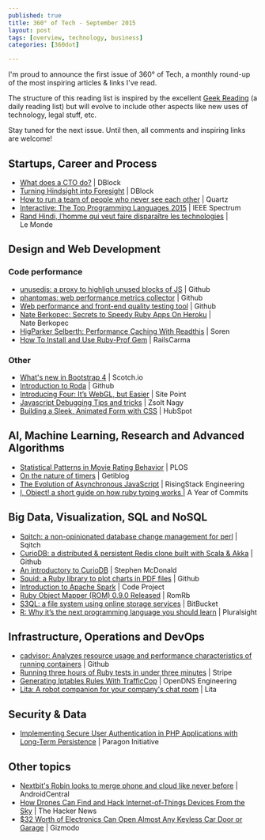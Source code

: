 ```yaml
---
published: true
title: 360° of Tech - September 2015
layout: post
tags: [overview, technology, business]
categories: [360dot]

---
```


I'm proud to announce the first issue of 360° of Tech, a monthly round-up of the most inspiring articles & links I've read. 

<!-- more -->

The structure of this reading list is inspired by the excellent [Geek Reading](http://regulargeek.com/2015/08/31/geek-reading-august-31-2015/) (a daily reading list) but will evolve to include other aspects like new uses of technology,  legal stuff, etc.

Stay tuned for the next issue. Until then, all comments and inspiring links are welcome!

## Startups, Career and Process

* [What does a CTO do?](http://code.dblock.org/2015/05/23/what-does-a-cto-do.html) | DBlock
  <i data-tag="value strategy scope impact detail"></i>
* [Turning Hindsight into Foresight](http://code.dblock.org/2015/09/01/turning-hindsight-into-foresight.html) | DBlock
  <i data-tag="leadership management opportunity hindsight foresight"></i>
* [How to run a team of people who never see each other](http://qz.com/230998/how-to-run-a-team-of-people-who-never-see-each-other/) | Quartz
  <i data-tag="management"></i>
* [Interactive: The Top Programming Languages 2015](http://spectrum.ieee.org/static/interactive-the-top-programming-languages-2015#index/2015/1/1/1/1/1/50/1/50/1/50/1/30/1/30/1/30/1/20/1/20/1/5/1/5/1/20/1/100/) | IEEE Spectrum
  <i data-tag="programming language interactive ranking criterium"></i>
* [Rand Hindi, l’homme qui veut faire disparaître les technologies](http://www.lemonde.fr/festival/article/2015/07/22/rand-hindi-l-homme-qui-veut-faire-disparaitre-les-technologies_4693695_4415198.html) | Le Monde
  <i data-tag="pervasive technology startup artificial-intelligence opinion"></i>


## Design and Web Development

### Code performance

* [unusedjs: a proxy to highligh unused blocks of JS](
  https://github.com/gmetais/unusedjs) 
  | Github
  <i data-tag="web code audit performance web"></i>
* [phantomas: web performance metrics collector](https://github.com/gmetais/phantomas) | Github
  <i data-tag="performance metric web optimization"></i>
* [Web performance and front-end quality testing tool](
  https://github.com/gmetais/YellowLabTools) 
  | Github
  <i data-tag="performance web quality audit"></i>
* [Nate Berkopec: Secrets to Speedy Ruby Apps On Heroku](
  http://www.nateberkopec.com/2015/07/22/secrets-to-speedy-ruby-apps-on-heroku.html) 
  | Nate Berkopec
  <i data-tag="ruby web application performance optimization"></i>
* [HigParker Selberth: Performance Caching With Readthis](
  http://sorentwo.com/2015/07/20/high-performance-caching-with-readthis.html) 
  | Soren
  <i data-tag="redis performance caching tool"></i>
* [How To Install and Use Ruby-Prof Gem](http://railscarma.com/blog/technical-articles/how-to-install-and-use-ruby-prof-gem/) | RailsCarma
  <i data-tag="ruby profiling performance audit"></i>


### Other

* [What's new in Bootstrap 4](
  https://scotch.io/bar-talk/whats-new-in-bootstrap-4) 
  | Scotch.io
  <i data-tag="web css grid system bootstrap"></i>
* [Introduction to Roda](
  http://twin.github.io/introduction-to-roda/) 
  | Github
  <i data-tag="ruby web framework routing tree"></i>
* [Introducing Four: It’s WebGL, but Easier](
  http://www.sitepoint.com/introducing-four-webgl-easier/) 
  | Site Point
* [Javascript Debugging Tips and tricks](
  http://www.zsoltnagy.eu/javascript-debugging-tips-and-tricks/) 
  | Zsolt Nagy
  <i data-tag="javascript debugging expert tip trick"></i>
* [Building a Sleek, Animated Form with CSS](
  http://product.hubspot.com/blog/how-to-build-a-sleek-animated-input-form-with-css)
  | HubSpot
  <i data-tag="design form css tutorial"></i>


## AI, Machine Learning, Research and Advanced Algorithms

* [Statistical Patterns in Movie Rating Behavior](
  http://journals.plos.org/plosone/article?id=10.1371/journal.pone.0136083)
  | PLOS
  <i data-tag="social-network behavior probability crime internet"></i>
* [On the nature of timers](
  http://blog.getify.com/on-the-nature-of-timers/)
  | Getiblog
  <i data-tag="javascript asynchronous philosophy timer benchmark"></i>
* [The Evolution of Asynchronous JavaScript](
  https://blog.risingstack.com/asynchronous-javascript/) 
  | RisingStack Engineering
  <i data-tag="javascript asynchronous philosophy es6 es7"></i>
* [I, Object! a short guide on how ruby typing works ](http://jakeyesbeck.com/2015/08/23/ruby-objects/)
  | A Year of Commits
  <i data-tag="ruby typing duck-typing in-depth guide"></i>


Big Data, Visualization, SQL and NoSQL
--------------------------------------

* [Sqitch: a non-opinionated database change management for perl](
  http://sqitch.org)
  | Sqitch
  <i data-tag="database change management perl"></i>
* [CurioDB: a distributed & persistent Redis clone built with Scala & Akka](
  https://github.com/stephenmcd/curiodb)
  | Github
  <i data-tag="distributed persistent redis clone database scala akka"></i>
* [An introductory to CurioDB](
  http://blog.jupo.org/2015/07/08/curiodb-a-distributed-persistent-redis-clone/)
  | Stephen McDonald
  <i data-tag="distributed persistent redis clone database scala akka"></i>
* [Squid: a Ruby library to plot charts in PDF files](
  http://fullscreen.github.io/squid/)
  | Github
  <i data-tag="ruby library chart pdf"></i>
* [Introduction to Apache Spark](
  http://www.codeproject.com/Articles/1023037/Introduction-to-Apache-Spark)
  | Code Project
  <i data-tag="apache stark database"></i>
* [Ruby Object Mapper (ROM) 0.9.0 Released](
  http://rom-rb.org/blog/2015/08/19/rom-0-9-0-released/)
  | RomRb
  <i data-tag="orm ruby datamapper rewrite"></i>
* [S3QL: a file system using online storage services](
  https://bitbucket.org/nikratio/s3ql)
  | BitBucket
  <i data-tag="filesystem cloud amazon s3 fuse posix"></i>
* [R: Why it’s the next programming language you should learn](
  http://blog.pluralsight.com/r-programming-language)
  | Pluralsight
  <i data-tag="statistic r-lang simple trend fun profit"></i>


Infrastructure, Operations and DevOps
-------------------------------------

* [cadvisor: Analyzes resource usage and performance characteristics of running containers](
  https://github.com/google/cadvisor)
  | Github
  <i data-tag="usage performance container audit"></i>
* [Running three hours of Ruby tests in under three minutes](
  https://stripe.com/blog/distributed-ruby-testing)
  | Stripe
  <i data-tag="performance ruby testing optimization"></i>
* [Generating Iptables Rules With TrafficCop](
  https://engineering.opendns.com/2015/08/31/generating-iptables-rules-with-trafficcop/)
  | OpenDNS Engineering
  <i data-tag="iptable rule generation firewall"></i>
* [Lita: A robot companion for your company's chat room](
  https://www.lita.io/)
  | Lita
  <i data-tag="ruby opensource bot task automation"></i>
  


Security & Data
---------------

* [Implementing Secure User Authentication in PHP Applications with Long-Term Persistence](
  https://paragonie.com/blog/2015/04/secure-authentication-php-with-long-term-persistence)
  | Paragon Initiative
  <i data-tag="security authentication php implementation persistence"></i>


Other topics
------------

* [Nextbit's Robin looks to merge phone and cloud like never before](
  http://www.androidcentral.com/meet-nextbit-robin)
  | AndroidCentral
  <i data-tag="phonecloud filesystem integration design"></i>
* [How Drones Can Find and Hack Internet-of-Things Devices From the Sky](
  http://thehackernews.com/2015/08/hacking-internet-of-things-drone.html) 
  | The Hacker News
  <i data-tag="drone internet-of-things security zigbee map"></i>
* [$32 Worth of Electronics Can Open Almost Any Keyless Car Door or Garage](
  http://gizmodo.com/32-worth-of-electronics-can-open-almost-any-keyless-ca-1723072763)
  | Gizmodo
  <i data-tag="cheap simple car hacking hardware"></i>


